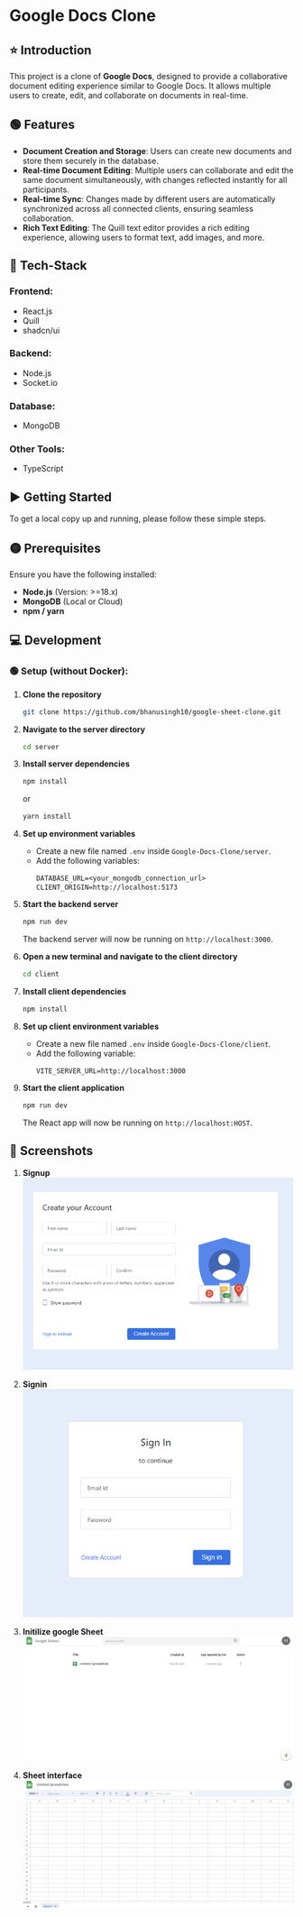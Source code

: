 # Google Docs Clone

## ⭐ Introduction
This project is a clone of **Google Docs**, designed to provide a collaborative document editing experience similar to Google Docs. It allows multiple users to create, edit, and collaborate on documents in real-time.

## 🟢 Features
- **Document Creation and Storage**: Users can create new documents and store them securely in the database.
- **Real-time Document Editing**: Multiple users can collaborate and edit the same document simultaneously, with changes reflected instantly for all participants.
- **Real-time Sync**: Changes made by different users are automatically synchronized across all connected clients, ensuring seamless collaboration.
- **Rich Text Editing**: The Quill text editor provides a rich editing experience, allowing users to format text, add images, and more.

## 🔧 Tech-Stack
### **Frontend:**
- React.js
- Quill
- shadcn/ui

### **Backend:**
- Node.js
- Socket.io

### **Database:**
- MongoDB

### **Other Tools:**
- TypeScript
 

## ▶️ Getting Started
To get a local copy up and running, please follow these simple steps.

## 🟡 Prerequisites
Ensure you have the following installed:
- **Node.js** (Version: >=18.x)
- **MongoDB** (Local or Cloud)
- **npm / yarn**

## 💻 Development
### 🟢 Setup (without Docker):
1. **Clone the repository**
   ```bash
   git clone https://github.com/bhanusingh10/google-sheet-clone.git
   ```
2. **Navigate to the server directory**
   ```bash
   cd server
   ```
3. **Install server dependencies**
   ```bash
   npm install
   ```
   or
   ```bash
   yarn install
   ```
4. **Set up environment variables**
   - Create a new file named `.env` inside `Google-Docs-Clone/server`.
   - Add the following variables:
     ```env
     DATABASE_URL=<your_mongodb_connection_url>
     CLIENT_ORIGIN=http://localhost:5173
     ```
5. **Start the backend server**
   ```bash
   npm run dev
   ```
   The backend server will now be running on `http://localhost:3000`.

6. **Open a new terminal and navigate to the client directory**
   ```bash
   cd client
   ```
7. **Install client dependencies**
   ```bash
   npm install
   ```
8. **Set up client environment variables**
   - Create a new file named `.env` inside `Google-Docs-Clone/client`.
   - Add the following variable:
     ```env
     VITE_SERVER_URL=http://localhost:3000
     ```
9. **Start the client application**
   ```bash
   npm run dev
   ```
   The React app will now be running on `http://localhost:HOST`.
 
## 📸 Screenshots

1. **Signup**
   ![signup](./screenshots/signup.png)

2. **Signin**
   ![signin](/screenshots/signin.png)

3. **Initilize google Sheet**
   ![interface](/screenshots/interface.png)

4. **Sheet interface**
   ![sheet](/screenshots/sheet.png)


